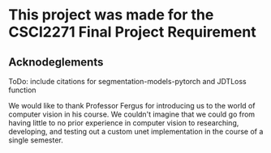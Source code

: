 # This project was made for the CSCI2271 Final Project Requirement  

## Acknodeglements  
ToDo: include citations for segmentation-models-pytorch and JDTLoss function

We would like to thank Professor Fergus for introducing us to the world of computer vision in his course. 
We couldn't imagine that we could go from having little to no prior experience in computer vision to researching, developing, and testing out a custom unet implementation in the course of a single semester.
